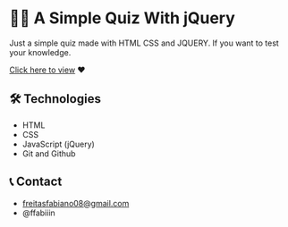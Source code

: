 # 🧑‍💻 A Simple Quiz With jQuery

Just a simple quiz made with HTML CSS and JQUERY. If you want to test your knowledge.

[Click here to view](https://fabinho070.github.io/quiz-with-jquery/) ❤️ 

## 🛠️ Technologies
- HTML
- CSS
- JavaScript (jQuery)
- Git and Github

## 📞 Contact
- freitasfabiano08@gmail.com
- @ffabiiin
